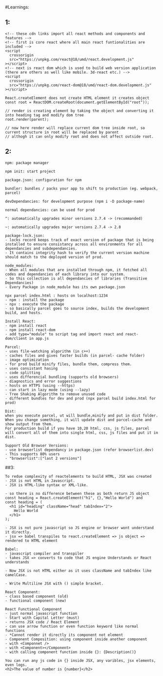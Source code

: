 #Learnings:

## 1:

    <!-- these cdn links import all react methods and components and features -->
    <!-- first is core react where all main react funtionalities are included -->
    <script
      crossorigin
      src="https://unpkg.com/react@18/umd/react.development.js"
    ></script>
    <!-- next is react dom which is used to build web version application (there are others as well like mobile. 3d-react etc.) -->
    <script
      crossorigin
      src="https://unpkg.com/react-dom@18/umd/react-dom.development.js"
    ></script>

    React.createElement does not create HTML element it creates object
    const root = ReactDOM.createRoot(document.getElementById("root"));

    // render is creating element by taking the object and converting it into heading tag and modify dom tree
    root.render(parent);

    // now here render will replace current dom tree inside root, so current structure in root will be replaced by parent
    // althogh it can only modify root and does not affect outside root.

## 2:

    npm: package manager

    npm init: start project

    package.json: configuration for npm

    bundler: bundles / packs your app to shift to production (eg. webpack, parcel)

    devDependancies: for development purpose (npm i -D package-name)

    normal dependancies: can be used for prod 

    ^: automatically upgrades minor versions 2.7.4 -> (recommanded)

    ~: automatically upgrades major versions 2.7.4 -> 2.8

    package-lock.json: 
    - locks record keeps track of exact version of package that is being installed to ensure consistancy across all environments for all dependancies and subdependancies.
    - It contains integrity hash to verify the current version machine should match to the deployed version of prod.

    node_modules: 
    - When all modules that are installed through npm, it fetched all codes and dependancies of each library into our system.
    - So this collection is all dependancies of libraries (Transitive Dependancies) 
    - Every Package in node_module has its own package.json

    npx parcel index.html : hosts on localhost:1234
    - npm : install the package
    - npx : execute the package
    - so basically parcel goes to source index, builds the development build, and hosts.

    Install React:
    - npm install react
    - npm install react-dom
    - add type="module" to script tag and import react and react-dom/client in app.js

    Parcel:
    - uses file-watching algorithm (in c++)
    - caches files and gives faster builds (in parcel- cache folder)
    - image optimization
    - for prod build minify files, bundle them, compress them.
    - uses consistant hasing
    - code splitting
    - uses differencial bundling (supports old browsers)
    - diagnostics and error suggestions
    - hosts on HTTPS (using --https)
    - can start in lazy mode (using --lazy)
    - Tree Shaking Algorithm to remove unused code
    - different bundles for dev and prod (npx parcel build index.html for prod)

    Dist:
    when you execute parcel, ut will bundle,minify and put in dist folder. When you change something, it will update dist and parcel-cache and show output from them.
    For production build if you have 10,20 html, css, js files, parcel will convert all of them into single html, css, js files and put it in dist.

    Support Old Browser Versions:
    - use browserlist dependancy in package.json (refer browserlist.dev)
    - This supports 80% users
    - "browserlist":["last 2 versions"]


##3:

    To redue complexity of reactelements to build HTML, JSX was created
    - JSX is not HTML in Javascript.
    - JSX is HTML-like syntax or XML-like.

    - so there is no difference between these as both return JS object 
    const heading = React.createElement("h1", {},"Hello World") and 
    const heading = (
      <h1 id="heading" className="head" tabIndex="2">
        Hello World
      </h1>
    );

    - JSX is not pure javascript so JS engine or browser wont understand it directly.
    - jsx => babel transpiles to react.createElement => js object => rendered to HTML element

    Babel: 
    - javascript compiler and transpiler
    - takes JSX => converts to code that JS engine Understands or React understands

    - Now JSX is not HTML either as it uses className and tabIndex like camelCase.

    - Write Multiline JSX with () simple bracket.

    React Component: 
    - class based component (old)
    - functional component (new)

    React Functional Component
    - just normal javascript function
    - Start with Capital Letter (must)
    - returns JSX code / React Element
    - can use arrow function or even function keyword like normal functions
    - *Cannot render it directly its component not element
    - Component Composition: using component inside another component
    - with <Componnet />
    - with <Component></Component>
    - with calling component function inside {}: {Description()}

    You can run any js code in {} inside JSX, any varibles, jsx elements, even logs.
    <h2>The value of number is {number}</h2>


